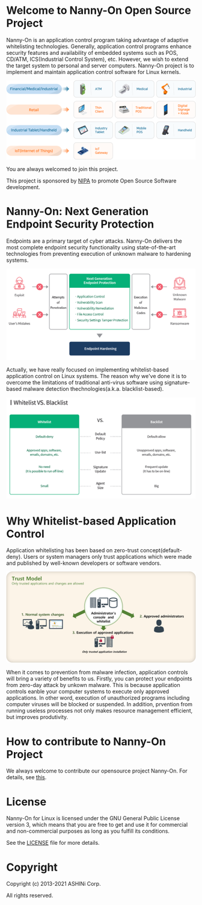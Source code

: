 Welcome to Nanny-On Open Source Project
=======================================

Nanny-On is an application control program taking advantage of adaptive whitelisting technologies.
Generally, application control programs enhance security features and availability of embedded systems such as POS, CD/ATM, ICS(Industrial Control System), etc.
However, we wish to extend the target system to personal and server computers. Nanny-On project is to implement and maintain application control software for Linux kernels.

![image](https://github.com/nanny-on/misc/blob/main/images/usecase.png)

You are always welcomed to join this project.

This project is sponsored by [NIPA] to promote Open Source Software development.  

 [NIPA]: <https://www.nipa.kr/eng/index.do>

Nanny-On: Next Generation Endpoint Security Protection
======================================================

Endpoints are a primary target of cyber attacks. Nanny-On delivers the most complete endpoint security functionality using state-of-the-art technologies from preventing execution of unknown malware to hardening systems.

![image](https://github.com/nanny-on/misc/blob/main/images/nannyon_img.png)

Actually, we have really focused on implementing whitelist-based application control on Linux systems. The reason why we've done it is to overcome the limitations of traditional anti-virus software using signature-based malware detection thechnologies(a.k.a. blacklist-based).

![image](https://github.com/nanny-on/misc/blob/main/images/whitevsblack.png)

Why Whitelist-based Application Control
=======================================

Application whitelisting has been based on zero-trust concept(default-deny). Users or system managers only trust applications which were made and published by well-known developers or software vendors.

![image](https://github.com/nanny-on/misc/blob/main/images/trustmodel.png)

When it comes to prevention from malware infection, application controls will bring a variety of benefits to us.
Firstly, you can protect your endpoints from zero-day attack by unkown malware. This is because application controls eanble your computer systems to execute only approved applications. In other word, execution of unauthorized programs including computer viruses will be blocked or suspended. 
In addition, prvention from running useless processes not only makes resource management efficient, but improves produtivity.

How to contribute to Nanny-On Project
=====================================

We always welcome to contribute our opensource project Nanny-On.
For details, see [this].

[this]: <https://github.com/nanny-on/agent/blob/main/CONTRIBUTING.md>

License
=======

Nanny-On for Linux is licensed under the GNU General Public License version 3, which means that
you are free to get and use it for commercial and non-commercial purposes
as long as you fulfill its conditions.

See the [LICENSE](https://github.com/nanny-on/agent/blob/main/LICENSE) file for more details.

Copyright
=========

Copyright (c) 2013-2021 ASHINi Corp.

All rights reserved.
